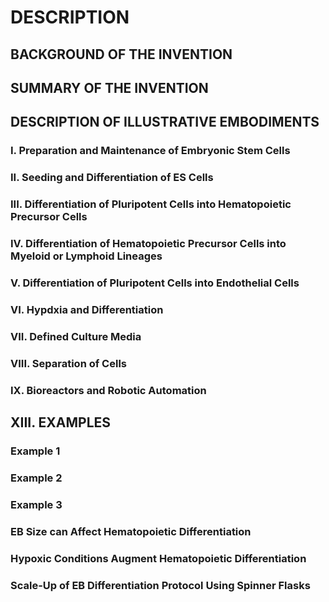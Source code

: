# DESCRIPTION

## BACKGROUND OF THE INVENTION

## SUMMARY OF THE INVENTION

## DESCRIPTION OF ILLUSTRATIVE EMBODIMENTS

### I. Preparation and Maintenance of Embryonic Stem Cells

### II. Seeding and Differentiation of ES Cells

### III. Differentiation of Pluripotent Cells into Hematopoietic Precursor Cells

### IV. Differentiation of Hematopoietic Precursor Cells into Myeloid or Lymphoid Lineages

### V. Differentiation of Pluripotent Cells into Endothelial Cells

### VI. Hypdxia and Differentiation

### VII. Defined Culture Media

### VIII. Separation of Cells

### IX. Bioreactors and Robotic Automation

## XIII. EXAMPLES

### Example 1

### Example 2

### Example 3

### EB Size can Affect Hematopoietic Differentiation

### Hypoxic Conditions Augment Hematopoietic Differentiation

### Scale-Up of EB Differentiation Protocol Using Spinner Flasks

